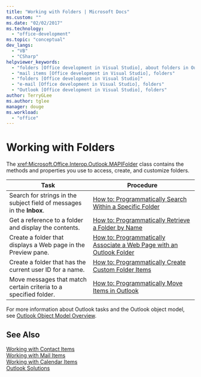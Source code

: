 ```yaml
---
title: "Working with Folders | Microsoft Docs"
ms.custom: ""
ms.date: "02/02/2017"
ms.technology: 
  - "office-development"
ms.topic: "conceptual"
dev_langs: 
  - "VB"
  - "CSharp"
helpviewer_keywords: 
  - "folders [Office development in Visual Studio], about folders in Outlook"
  - "mail items [Office development in Visual Studio], folders"
  - "folders [Office development in Visual Studio]"
  - "e-mail [Office development in Visual Studio], folders"
  - "Outlook [Office development in Visual Studio], folders"
author: TerryGLee
ms.author: tglee
manager: douge
ms.workload: 
  - "office"
---
```

# Working with Folders
  The <xref:Microsoft.Office.Interop.Outlook.MAPIFolder> class contains the methods and properties you use to access, create, and customize folders.  
  
|Task|Procedure|  
|----------|---------------|  
|Search for strings in the subject field of messages in the **Inbox**.|[How to: Programmatically Search Within a Specific Folder](../vsto/how-to-programmatically-search-within-a-specific-folder.md)|  
|Get a reference to a folder and display the contents.|[How to: Programmatically Retrieve a Folder by Name](../vsto/how-to-programmatically-retrieve-a-folder-by-name.md)|  
|Create a folder that displays a Web page in the Preview pane.|[How to: Programmatically Associate a Web Page with an Outlook Folder](../vsto/how-to-programmatically-associate-a-web-page-with-an-outlook-folder.md)|  
|Create a folder that has the current user ID for a name.|[How to: Programmatically Create Custom Folder Items](../vsto/how-to-programmatically-create-custom-folder-items.md)|  
|Move messages that match certain criteria to a specified folder.|[How to: Programmatically Move Items in Outlook](../vsto/how-to-programmatically-move-items-in-outlook.md)|  
  
 For more information about Outlook tasks and the Outlook object model, see [Outlook Object Model Overview](../vsto/outlook-object-model-overview.md).  
  
## See Also  
 [Working with Contact Items](../vsto/working-with-contact-items.md)   
 [Working with Mail Items](../vsto/working-with-mail-items.md)   
 [Working with Calendar Items](../vsto/working-with-calendar-items.md)   
 [Outlook Solutions](../vsto/outlook-solutions.md)  
  
  